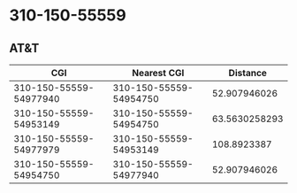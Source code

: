 # 310-150-55559
## AT&T


| CGI | Nearest CGI | Distance |
|-----|-------------|----------|
| 310-150-55559-54977940 | 310-150-55559-54954750 | 52.907946026 |
| 310-150-55559-54953149 | 310-150-55559-54954750 | 63.5630258293 |
| 310-150-55559-54977979 | 310-150-55559-54953149 | 108.8923387 |
| 310-150-55559-54954750 | 310-150-55559-54977940 | 52.907946026 |
